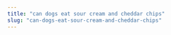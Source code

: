 ```yaml
---
title: "can dogs eat sour cream and cheddar chips"
slug: "can-dogs-eat-sour-cream-and-cheddar-chips"
---
```


